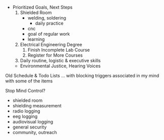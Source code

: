 - Prioritized Goals, Next Steps
  1. Shielded Room
     - welding, soldering
         - daily practice
     - cnc
     - goal of regular work
     - learning
  2. Electrical Engineering Degree
     1. Finish Incomplete Lab Course
     2. Register for More Courses
  3. Daily routine, logistic & executive skills
  - Environmental Justice, Hearing Voices

Old Schedule & Todo Lists ... with blocking triggers associated in my mind with some of the items

Stop Mind Control?
  - shielded room
  - shielding measurement
  - radio logging
  - eeg logging
  - audiovisual logging
  - general security
  - community, outreach
